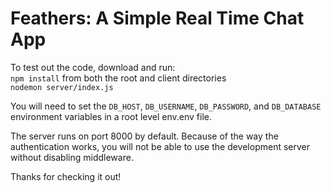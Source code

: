 # Feathers: A Simple Real Time Chat App

To test out the code, download and run:  
```npm install``` from both the root and client directories  
```nodemon server/index.js```

You will need to set the ```DB_HOST```, ```DB_USERNAME```, ```DB_PASSWORD```, and ```DB_DATABASE``` environment variables in a root level env.env file.

The server runs on port 8000 by default. Because of the way the authentication works, you will not be able to use the development server without disabling middleware.

Thanks for checking it out!